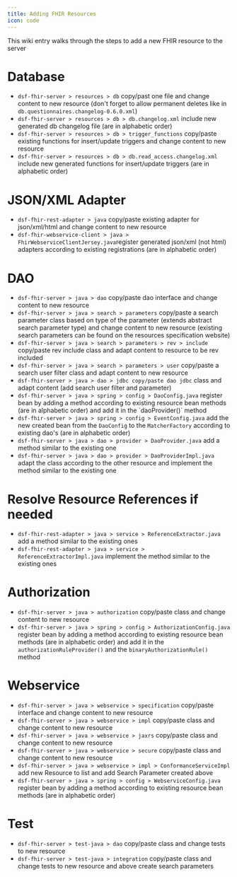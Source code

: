 ```yaml
---
title: Adding FHIR Resources
icon: code
---
```

This wiki entry walks through the steps to add a new FHIR resource to the server
# Database

- ``dsf-fhir-server > resources > db`` copy/past one file and change content to new resource (don't forget to allow permanent deletes like in ``db.questionnaires.changelog-0.6.0.xml``)
- ``dsf-fhir-server > resources > db > db.changelog.xml`` include new generated db changelog file (are in alphabetic order)
- ``dsf-fhir-server > resources > db > trigger_functions`` copy/paste existing functions for insert/update triggers and change content to new resource
- ``dsf-fhir-server > resources > db > db.read_access.changelog.xml`` include new generated functions for insert/update triggers (are in alphabetic order)

# JSON/XML Adapter
- ``dsf-fhir-rest-adapter > java`` copy/paste existing adapter for json/xml/html and change content to new resource
- ``dsf-fhir-webservice-client > java > FhirWebserviceClientJersey.java``register generated json/xml (not html) adapters according to existing registrations (are in alphabetic order)

# DAO
- ``dsf-fhir-server > java > dao`` copy/paste dao interface and change content to new resource
- ``dsf-fhir-server > java > search > parameters`` copy/paste a search parameter class based on type of the parameter (extends abstract search parameter type) and change content to new resource (existing search parameters can be found on the resources specification website)
- ``dsf-fhir-server > java > search > parameters > rev > include`` copy/paste rev include class and adapt content to resource to be rev included
- ``dsf-fhir-server > java > search > parameters > user`` copy/paste a search user filter class and adapt content to new resource
- ``dsf-fhir-server > java > dao > jdbc copy/paste dao jdbc`` class and adapt content (add search user filter and parameter)
- ``dsf-fhir-server > java > spring > config > DaoConfig.java`` register bean by adding a method according to existing resource bean methods (are in alphabetic order) and add it in the `daoProvider()´ method
- ``dsf-fhir-server > java > spring > config > EventConfig.java`` add the new created bean from the ``DaoConfig`` to the ``MatcherFactory`` according to existing dao's (are in alphabetic order)
- ``dsf-fhir-server > java > dao > provider > DaoProvider.java`` add a method similar to the existing one
- ``dsf-fhir-server > java > dao > provider > DaoProviderImpl.java`` adapt the class according to the other resource and implement the method similar to the existing one

# Resolve Resource References if needed
- ``dsf-fhir-rest-adapter > java > service > ReferenceExtractor.java`` add a method similar to the existing ones
- ``dsf-fhir-rest-adapter > java > service > ReferenceExtractorImpl.java`` implement the method similar to the existing ones

# Authorization
- ``dsf-fhir-server > java > authorization`` copy/paste class and change content to new resource
- ``dsf-fhir-server > java > spring > config > AuthorizationConfig.java`` register bean by adding a method according to existing resource bean methods (are in alphabetic order) and add it in the ``authorizationRuleProvider()`` and the ``binaryAuthorizationRule()`` method

# Webservice

* `dsf-fhir-server > java > webservice > specification` copy/paste interface and change content to new resource
* `dsf-fhir-server > java > webservice > impl` copy/paste class and change content to new resource
* `dsf-fhir-server > java > webservice > jaxrs` copy/paste class and change content to new resource
* `dsf-fhir-server > java > webservice > secure` copy/paste class and change content to new resource
* `dsf-fhir-server > java > webservice > impl > ConformanceServiceImpl` add new Resource to list and add Search Parameter created above 
* `dsf-fhir-server > java > spring > config > WebserviceConfig.java` register bean by adding a method according to existing resource bean methods (are in alphabetic order)

# Test
* `dsf-fhir-server > test-java > dao` copy/paste class and change tests to new resource
* `dsf-fhir-server > test-java > integration` copy/paste class and change tests to new resource and above create search parameters

